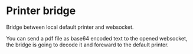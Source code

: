 # Printer bridge

Bridge between local default printer and websocket.

You can send a pdf file as base64 encoded text to the opened websocket, 
the bridge is going to decode it and foreward to the default printer.